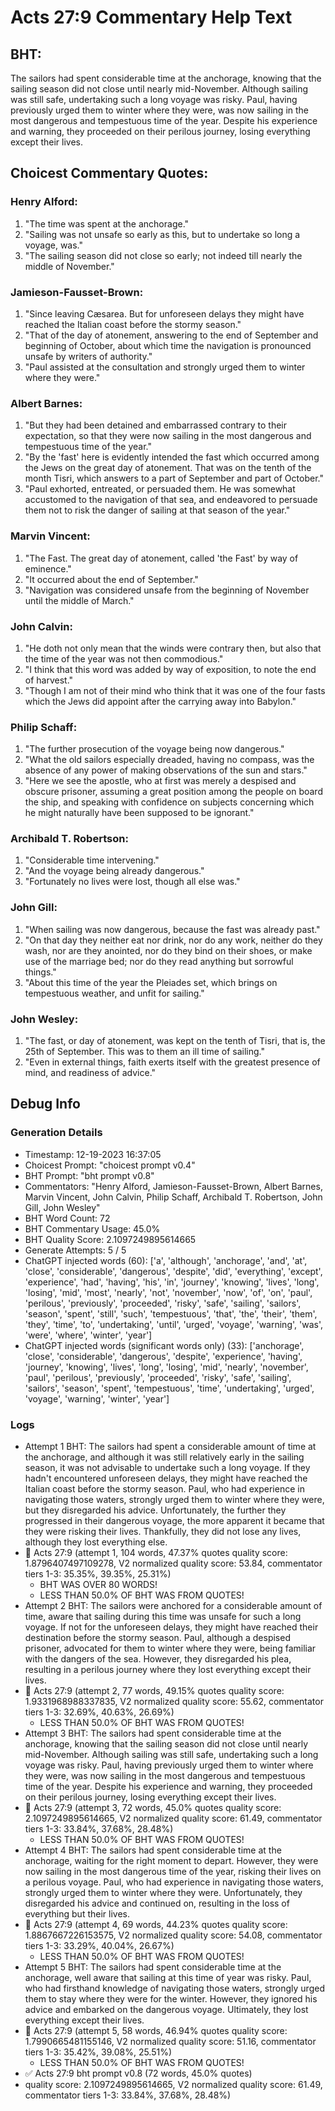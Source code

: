 # Acts 27:9 Commentary Help Text

## BHT:
The sailors had spent considerable time at the anchorage, knowing that the sailing season did not close until nearly mid-November. Although sailing was still safe, undertaking such a long voyage was risky. Paul, having previously urged them to winter where they were, was now sailing in the most dangerous and tempestuous time of the year. Despite his experience and warning, they proceeded on their perilous journey, losing everything except their lives.

## Choicest Commentary Quotes:
### Henry Alford:
1. "The time was spent at the anchorage." 
2. "Sailing was not unsafe so early as this, but to undertake so long a voyage, was."
3. "The sailing season did not close so early; not indeed till nearly the middle of November."

### Jamieson-Fausset-Brown:
1. "Since leaving Cæsarea. But for unforeseen delays they might have reached the Italian coast before the stormy season." 
2. "That of the day of atonement, answering to the end of September and beginning of October, about which time the navigation is pronounced unsafe by writers of authority." 
3. "Paul assisted at the consultation and strongly urged them to winter where they were."

### Albert Barnes:
1. "But they had been detained and embarrassed contrary to their expectation, so that they were now sailing in the most dangerous and tempestuous time of the year."
2. "By the 'fast' here is evidently intended the fast which occurred among the Jews on the great day of atonement. That was on the tenth of the month Tisri, which answers to a part of September and part of October."
3. "Paul exhorted, entreated, or persuaded them. He was somewhat accustomed to the navigation of that sea, and endeavored to persuade them not to risk the danger of sailing at that season of the year."

### Marvin Vincent:
1. "The Fast. The great day of atonement, called 'the Fast' by way of eminence."
2. "It occurred about the end of September."
3. "Navigation was considered unsafe from the beginning of November until the middle of March."

### John Calvin:
1. "He doth not only mean that the winds were contrary then, but also that the time of the year was not then commodious."
2. "I think that this word was added by way of exposition, to note the end of harvest."
3. "Though I am not of their mind who think that it was one of the four fasts which the Jews did appoint after the carrying away into Babylon."

### Philip Schaff:
1. "The further prosecution of the voyage being now dangerous."
2. "What the old sailors especially dreaded, having no compass, was the absence of any power of making observations of the sun and stars."
3. "Here we see the apostle, who at first was merely a despised and obscure prisoner, assuming a great position among the people on board the ship, and speaking with confidence on subjects concerning which he might naturally have been supposed to be ignorant."

### Archibald T. Robertson:
1. "Considerable time intervening."
2. "And the voyage being already dangerous."
3. "Fortunately no lives were lost, though all else was."

### John Gill:
1. "When sailing was now dangerous, because the fast was already past."
2. "On that day they neither eat nor drink, nor do any work, neither do they wash, nor are they anointed, nor do they bind on their shoes, or make use of the marriage bed; nor do they read anything but sorrowful things."
3. "About this time of the year the Pleiades set, which brings on tempestuous weather, and unfit for sailing."

### John Wesley:
1. "The fast, or day of atonement, was kept on the tenth of Tisri, that is, the 25th of September. This was to them an ill time of sailing." 
2. "Even in external things, faith exerts itself with the greatest presence of mind, and readiness of advice."


## Debug Info
### Generation Details
- Timestamp: 12-19-2023 16:37:05
- Choicest Prompt: "choicest prompt v0.4"
- BHT Prompt: "bht prompt v0.8"
- Commentators: "Henry Alford, Jamieson-Fausset-Brown, Albert Barnes, Marvin Vincent, John Calvin, Philip Schaff, Archibald T. Robertson, John Gill, John Wesley"
- BHT Word Count: 72
- BHT Commentary Usage: 45.0%
- BHT Quality Score: 2.1097249895614665
- Generate Attempts: 5 / 5
- ChatGPT injected words (60):
	['a', 'although', 'anchorage', 'and', 'at', 'close', 'considerable', 'dangerous', 'despite', 'did', 'everything', 'except', 'experience', 'had', 'having', 'his', 'in', 'journey', 'knowing', 'lives', 'long', 'losing', 'mid', 'most', 'nearly', 'not', 'november', 'now', 'of', 'on', 'paul', 'perilous', 'previously', 'proceeded', 'risky', 'safe', 'sailing', 'sailors', 'season', 'spent', 'still', 'such', 'tempestuous', 'that', 'the', 'their', 'them', 'they', 'time', 'to', 'undertaking', 'until', 'urged', 'voyage', 'warning', 'was', 'were', 'where', 'winter', 'year']
- ChatGPT injected words (significant words only) (33):
	['anchorage', 'close', 'considerable', 'dangerous', 'despite', 'experience', 'having', 'journey', 'knowing', 'lives', 'long', 'losing', 'mid', 'nearly', 'november', 'paul', 'perilous', 'previously', 'proceeded', 'risky', 'safe', 'sailing', 'sailors', 'season', 'spent', 'tempestuous', 'time', 'undertaking', 'urged', 'voyage', 'warning', 'winter', 'year']

### Logs
- Attempt 1 BHT: The sailors had spent a considerable amount of time at the anchorage, and although it was still relatively early in the sailing season, it was not advisable to undertake such a long voyage. If they hadn't encountered unforeseen delays, they might have reached the Italian coast before the stormy season. Paul, who had experience in navigating those waters, strongly urged them to winter where they were, but they disregarded his advice. Unfortunately, the further they progressed in their dangerous voyage, the more apparent it became that they were risking their lives. Thankfully, they did not lose any lives, although they lost everything else.
- 🔄 Acts 27:9 (attempt 1, 104 words, 47.37% quotes quality score: 1.8796407497109278, V2 normalized quality score: 53.84, commentator tiers 1-3: 35.35%, 39.35%, 25.31%) 
	- BHT WAS OVER 80 WORDS! 
	- LESS THAN 50.0% OF BHT WAS FROM QUOTES!
- Attempt 2 BHT: The sailors were anchored for a considerable amount of time, aware that sailing during this time was unsafe for such a long voyage. If not for the unforeseen delays, they might have reached their destination before the stormy season. Paul, although a despised prisoner, advocated for them to winter where they were, being familiar with the dangers of the sea. However, they disregarded his plea, resulting in a perilous journey where they lost everything except their lives.
- 🔄 Acts 27:9 (attempt 2, 77 words, 49.15% quotes quality score: 1.9331968988337835, V2 normalized quality score: 55.62, commentator tiers 1-3: 32.69%, 40.63%, 26.69%) 
	- LESS THAN 50.0% OF BHT WAS FROM QUOTES!
- Attempt 3 BHT: The sailors had spent considerable time at the anchorage, knowing that the sailing season did not close until nearly mid-November. Although sailing was still safe, undertaking such a long voyage was risky. Paul, having previously urged them to winter where they were, was now sailing in the most dangerous and tempestuous time of the year. Despite his experience and warning, they proceeded on their perilous journey, losing everything except their lives.
- 🔄 Acts 27:9 (attempt 3, 72 words, 45.0% quotes quality score: 2.1097249895614665, V2 normalized quality score: 61.49, commentator tiers 1-3: 33.84%, 37.68%, 28.48%) 
	- LESS THAN 50.0% OF BHT WAS FROM QUOTES!
- Attempt 4 BHT: The sailors had spent considerable time at the anchorage, waiting for the right moment to depart. However, they were now sailing in the most dangerous time of the year, risking their lives on a perilous voyage. Paul, who had experience in navigating those waters, strongly urged them to winter where they were. Unfortunately, they disregarded his advice and continued on, resulting in the loss of everything but their lives.
- 🔄 Acts 27:9 (attempt 4, 69 words, 44.23% quotes quality score: 1.8867667226153575, V2 normalized quality score: 54.08, commentator tiers 1-3: 33.29%, 40.04%, 26.67%) 
	- LESS THAN 50.0% OF BHT WAS FROM QUOTES!
- Attempt 5 BHT: The sailors had spent considerable time at the anchorage, well aware that sailing at this time of year was risky. Paul, who had firsthand knowledge of navigating those waters, strongly urged them to stay where they were for the winter. However, they ignored his advice and embarked on the dangerous voyage. Ultimately, they lost everything except their lives.
- 🔄 Acts 27:9 (attempt 5, 58 words, 46.94% quotes quality score: 1.7990665481155146, V2 normalized quality score: 51.16, commentator tiers 1-3: 35.42%, 39.08%, 25.51%) 
	- LESS THAN 50.0% OF BHT WAS FROM QUOTES!
- ✅ Acts 27:9 bht prompt v0.8 (72 words, 45.0% quotes)
- quality score: 2.1097249895614665, V2 normalized quality score: 61.49, commentator tiers 1-3: 33.84%, 37.68%, 28.48%)